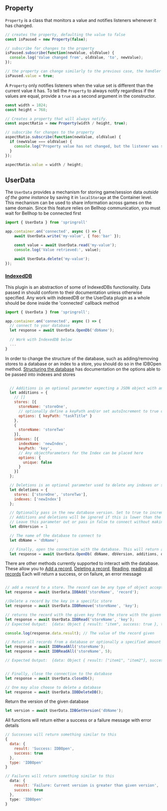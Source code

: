 ## Property
`Property` is a class that monitors a value and notifies listeners whenever it has changed.

```javascript
// creates the property, defaulting the value to false
const isPaused = new Property(false);

// subscribe for changes to the property
isPaused.subscribe(function(newValue, oldValue) {
  console.log('Value changed from', oldValue, 'to', newValue);
});

// the property can change similarly to the previous case, the handler triggering appropriately
isPaused.value = true;
```

A `Property` only notifies listeners when the value set is different than the current value it has. To
tell the `Property` to always notify regardless if the values are equal, provide a `true` as a second argument in the constructor.

```javascript
const width = 1024;
const height = 768;

// Creates a property that will always notify.
const aspectRatio = new Property(width / height, true);

// subscribe for changes to the property
aspectRatio.subscribe(function(newValue, oldValue) {
  if (newValue === oldValue) {
    console.log("Property value has not changed, but the listener was still called.");
  }
});

aspectRatio.value = width / height;
```

## UserData

The `UserData` provides a mechanism for storing game/session data _outside of the game instance_ by saving it in
`localStorage` at the Container level. This mechanism can be used to share information across games on the same domain.
Since this feature relies on Bellhop communication, you must wait for Bellhop to be connected first

```javascript
import { UserData } from 'springroll'

app.container.on('connected', async () => {
    await UserData.write('my-value', { foo:'bar' });

    const value = await UserData.read('my-value');
    console.log('Value retrieved:', value);

    await UserData.delete('my-value');
});
```
### [IndexedDB](https://developer.mozilla.org/en-US/docs/Web/API/IndexedDB_API)
This plugin is an abstraction of some of IndexedDBs functionality. Data passed in should conform to their documentation unless otherwise specified.
Any work with indexedDB or the UserData plugin as a whole should be done inside the 'connected' callback method

``` javascript
import { UserData } from 'springroll';

app.container.on('connected', async () => {
  // connect to your database
  let response = await UserData.OpenDb('dbName');
  
  // Work with IndexedDB below
  ...
}
```

In order to  change the structure of the database, such as adding/removing stores to a database or an index to a store, you should do so in the IDBOpen method. [Structuring the database](https://developer.mozilla.org/en-US/docs/Web/API/IndexedDB_API/Using_IndexedDB#creating_or_updating_the_version_of_the_database) has documentation on the options able to be passed into indexes and stores

``` javascript
  
  // Additions is an optional parameter expecting a JSON object with any additions to the databases structure namely new stores and indexes. These are placed inside of an array 
  let additions = {
    // []
    stores: [{
      storeName: 'storeOne',
      // optionally define a keyPath and/or set autoIncrement to true or false
      options: { keyPath: "taskTitle" }
    },
    {
      storeName: 'storeTwo'
    }],
    indexes: [{
      indexName: 'newIndex',
      keyPath: 'key',
      // Any objectParameters for the Index can be placed here
      options: {
        unique: false
      }
    }]
  };

  // Deletions is an optional parameter used to delete any indexes or stores. All needed is the key of the store or index
  let deletions = {
    stores: ['storeOne', 'storeTwo'],
    indexes: ['newIndex']
  };

  // Optionally pass in the new database version. Set to true to increment the database version. 
  // Additions and deletions will be ignored if this is lower than the current database version, as per the functionality of IndexedDB
  // Leave this parameter out or pass in false to connect without making any changes to the structure of the database
  let dbVersion = 1 

  // The name of the database to connect to
  let dbName = 'dbName';

  // Finally, open the connection with the database. This will return a success or failure
  let response = await UserData.OpenDb( dbName, dbVersion, additions, deletions);
  ```

There are other methods currently supported to interact with the database. These allow you to [Add a record](https://developer.mozilla.org/en-US/docs/Web/API/IDBObjectStore/add), [Deleting a record](https://developer.mozilla.org/en-US/docs/Web/API/IDBObjectStore/delete), [Reading](https://developer.mozilla.org/en-US/docs/Web/API/IDBObjectStore/get), [reading all records](https://developer.mozilla.org/en-US/docs/Web/API/IDBObjectStore/getAll) Each will return a success, or on failure, an error message 

  ``` javascript

  // add a record to a store. The record can be any type of object accepted by indexedDB
  let response = await UserData.IDBAdd('storeName', 'record');

  //Delete a record by the key in a specific store
  let response = await UserData.IDBRemove('storeName', 'key');

  // returns the record with the given key from the store with the given storeName
  let response = await UserData.IDBRead('storeName', 'key');
  // Expected Output:  {data: Object { result: "item", success: true }, type: IDBRead}

  console.log(response.data.result); // The value of the record given

  // Return all records from a database or optionally a specified amount defined by the second parameter
  let response = await IDBReadAll('storeName');
  let response = await IDBReadAll('storeName', 5);

  // Expected Output:  {data: Object { result: ["item1", "item2"], success: true }, type: IDBRead}


  // Finally, close the connection to the database
  let response = await UserData.closeDb();

  // One may also choose to delete a database 
  let response = await UserData.IDBDeleteDB();
```


Return the version of the given database
``` javascript
let version = await UserData.IDBGetVersion('dbName');
```

All functions will return either a success or a failure message with error details
``` javascript
// Successes will return something similar to this
{
  data: { 
    result: 'Success: IDBOpen', 
    success: true 
  },
  type: 'IDBOpen'
}

// Failures will return something similar to this
  data: { 
    result: 'Failure: Current version is greater than given version', 
    success: true 
  },
  type: 'IDBOpen'
}
```

